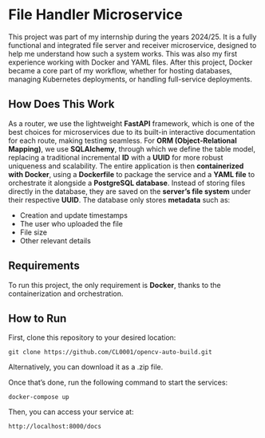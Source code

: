 # File Handler Microservice
This project was part of my internship during the years 2024/25. It is a fully functional and integrated file server and receiver microservice, designed to help me understand how such a system works.
This was also my first experience working with Docker and YAML files. After this project, Docker became a core part of my workflow, whether for hosting databases, managing Kubernetes deployments, or handling full-service deployments.


## How Does This Work
As a router, we use the lightweight **FastAPI** framework, which is one of the best choices for microservices due to its built-in interactive documentation for each route, making testing seamless.
For **ORM (Object-Relational Mapping)**, we use **SQLAlchemy**, through which we define the table model, replacing a traditional incremental **ID** with a **UUID** for more robust uniqueness and scalability.
The entire application is then **containerized with Docker**, using a **Dockerfile** to package the service and a **YAML file** to orchestrate it alongside a **PostgreSQL database**.
Instead of storing files directly in the database, they are saved on the **server’s file system** under their respective **UUID**. The database only stores **metadata** such as:
* Creation and update timestamps
* The user who uploaded the file
* File size
* Other relevant details


## Requirements
To run this project, the only requirement is **Docker**, thanks to the containerization and orchestration.


## How to Run
First, clone this repository to your desired location:
```
git clone https://github.com/CL0001/opencv-auto-build.git
```
Alternatively, you can download it as a .zip file.

Once that’s done, run the following command to start the services:
```
docker-compose up
```

Then, you can access your service at:
```
http://localhost:8000/docs
```
